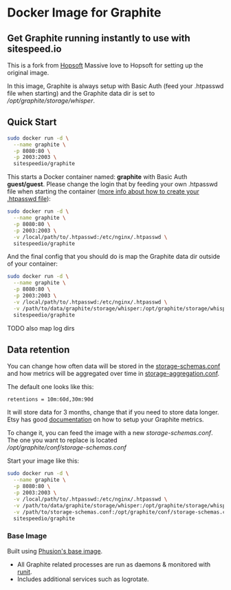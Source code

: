 # Docker Image for Graphite

## Get Graphite running instantly to use with sitespeed.io

This is a fork from [Hopsoft](https://github.com/hopsoft/docker-graphite-statsd) Massive love to Hopsoft for setting up the original image.

In this image, Graphite is always setup with Basic Auth (feed your .htpasswd file when starting) and the Graphite data dir is set to */opt/graphite/storage/whisper*.

## Quick Start

```sh
sudo docker run -d \
  --name graphite \
  -p 8080:80 \
  -p 2003:2003 \
  sitespeedio/graphite
```

This starts a Docker container named: **graphite** with Basic Auth **guest/guest**. Please change the login that by feeding your own .htpasswd file when starting the container ([more info about how to create your .htpasswd file](http://httpd.apache.org/docs/2.2/programs/htpasswd.html)):

```sh
sudo docker run -d \
  --name graphite \
  -p 8080:80 \
  -p 2003:2003 \
  -v /local/path/to/.htpasswd:/etc/nginx/.htpasswd \
  sitespeedio/graphite
```

And the final config that you should do is map the Graphite data dir outside of your container:

```sh
sudo docker run -d \
  --name graphite \
  -p 8080:80 \
  -p 2003:2003 \
  -v /local/path/to/.htpasswd:/etc/nginx/.htpasswd \
  -v /path/to/data/graphite/storage/whisper:/opt/graphite/storage/whisper \
  sitespeedio/graphite
```

TODO also map log dirs

## Data retention
You can change how often data will be stored in the  [storage-schemas.conf](https://github.com/sitespeedio/docker-graphite-statsd/blob/master/conf/graphite/storage-schemas.conf) and how metrics will be aggregated over time in [storage-aggregation.conf](https://github.com/sitespeedio/docker-graphite-statsd/blob/master/conf/graphite/storage-aggregation.conf).

The default one looks like this:

```
retentions = 10m:60d,30m:90d
```

It will store data for 3 months, change that if you need to store data longer. Etsy has good [documentation](https://github.com/etsy/statsd/blob/master/docs/graphite.md) on how to setup your Graphite metrics.

To change it, you can feed the image with a new *storage-schemas.conf*. The one you want to replace is located  
*/opt/graphite/conf/storage-schemas.conf*

Start your image like this:

```sh
sudo docker run -d \
  --name graphite \
  -p 8080:80 \
  -p 2003:2003 \
  -v /local/path/to/.htpasswd:/etc/nginx/.htpasswd \
  -v /path/to/data/graphite/storage/whisper:/opt/graphite/storage/whisper \
  -v /path/to/storage-schemas.conf:/opt/graphite/conf/storage-schemas.conf \
  sitespeedio/graphite
```


### Base Image

Built using [Phusion's base image](https://github.com/phusion/baseimage-docker).

* All Graphite related processes are run as daemons & monitored with [runit](http://smarden.org/runit/).
* Includes additional services such as logrotate.

